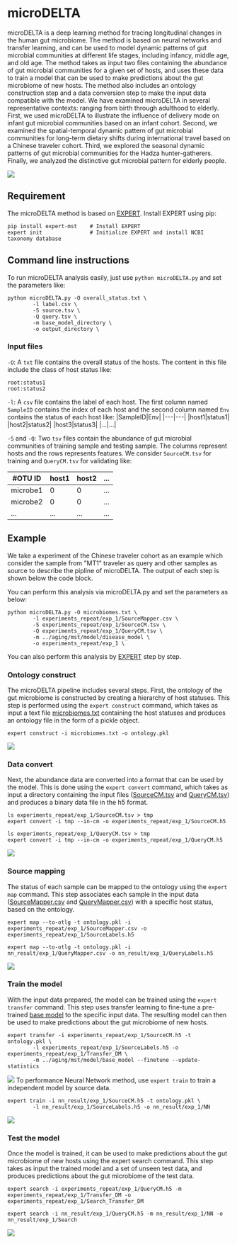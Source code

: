 # microDELTA
microDELTA is a deep learning method for tracing longitudinal changes in the human gut microbiome. The method is based on neural networks and transfer learning, and can be used to model dynamic patterns of gut microbial communities at different life stages, including infancy, middle age, and old age. The method takes as input two files containing the abundance of gut microbial communities for a given set of hosts, and uses these data to train a model that can be used to make predictions about the gut microbiome of new hosts. The method also includes an ontology construction step and a data conversion step to make the input data compatible with the model. We have examined microDELTA in several representative contexts: ranging from birth through adulthood to elderly. First, we used microDELTA to illustrate the influence of delivery mode on infant gut microbial communities based on an infant cohort. Second, we examined the spatial-temporal dynamic pattern of gut microbial communities for long-term dietary shifts during international travel based on a Chinese traveler cohort. Third, we explored the seasonal dynamic patterns of gut microbial communities for the Hadza hunter-gatherers. Finally, we analyzed the distinctive gut microbial pattern for elderly people.

![](microDELTA.png)

## Requirement
The microDELTA method is based on [EXPERT](https://github.com/HUST-NingKang-Lab/EXPERT). Install EXPERT using pip:
```
pip install expert-mst    # Install EXPERT
expert init               # Initialize EXPERT and install NCBI taxonomy database
```
## Command line instructions
To run microDELTA analysis easily, just use `python microDELTA.py` and set the parameters like:
```
python microDELTA.py -O overall_status.txt \
        -l label.csv \
        -S source.tsv \
        -Q query.tsv \
        -m base_model_directory \
        -o output_directory \
```
###  Input files
`-O`: A `txt` file contains the overall status of the hosts. The content in this file include the class of host status like:
```
root:status1
root:status2
```
`-l`: A `csv` file contains the label of each host. The first column named `SampleID` contains the index of each host and the second column named `Env` contains the status of each host like:
|SampleID|Env|
|---|---|
|host1|status1|
|host2|status2|
|host3|status3|
|...|...|

`-S` and `-Q`: Two `tsv` files contain the abundance of gut microbial communities of training sample and testing sample. The columns represent hosts and the rows represents features. We consider `SourceCM.tsv` for training and `QueryCM.tsv` for validating like:

|#OTU ID| host1| host2|...|
|---|---|---|---|
|microbe1|0|0|...|
|microbe2|0|0|...|
|...|...|...|...|


## Example
We take a experiment of the Chinese traveler cohort as an example which consider the sample from "MT1" traveler as query and other samples as source to describe the pipline of microDELTA. The output of each step is shown below the code block.

You can perform this analysis via microDELTA.py and set the parameters as below:
```
python microDELTA.py -O microbiomes.txt \
        -l experiments_repeat/exp_1/SourceMapper.csv \
        -S experiments_repeat/exp_1/SourceCM.tsv \
        -Q experiments_repeat/exp_1/QueryCM.tsv \
        -m ../aging/mst/model/disease_model \
        -o experiments_repeat/exp_1 \
```
You can also perform this analysis by [EXPERT](https://github.com/HUST-NingKang-Lab/EXPERT) step by step.
### Ontology construct
The microDELTA pipeline includes several steps. First, the ontology of the gut microbiome is constructed by creating a hierarchy of host statuses. This step is performed using the `expert construct` command, which takes as input a text file [microbiomes.txt]('traveler/microbiomes.txt') containing the host statuses and produces an ontology file in the form of a pickle object.
```
expert construct -i microbiomes.txt -o ontology.pkl
```
![](readme_figure/step1.jpg)
### Data convert
Next, the abundance data are converted into a format that can be used by the model. This is done using the `expert convert` command, which takes as input a directory containing the input files ([SourceCM.tsv](traveler/experiments_repeat/exp_1/SourceCM.tsv ) and [QueryCM.tsv](traveler/experiments_repeat/exp_1/QueryCM.tsv)) and produces a binary data file in the h5 format.

```
ls experiments_repeat/exp_1/SourceCM.tsv > tmp
expert convert -i tmp --in-cm -o experiments_repeat/exp_1/SourceCM.h5

ls experiments_repeat/exp_1/QueryCM.tsv > tmp
expert convert -i tmp --in-cm -o experiments_repeat/exp_1/QueryCM.h5
```
![](readme_figure/step2.jpg)
### Source mapping
The status of each sample can be mapped to the ontology using the `expert map` command. This step associates each sample in the input data ([SourceMapper.csv](traveler/experiments_repeat/exp_1/SourceMapper.csv) and [QueryMapper.csv](traveler/experiments_repeat/exp_1/QueryMapper.csv)) with a specific host status, based on the ontology.
```
expert map --to-otlg -t ontology.pkl -i experiments_repeat/exp_1/SourceMapper.csv -o experiments_repeat/exp_1/SourceLabels.h5

expert map --to-otlg -t ontology.pkl -i nn_result/exp_1/QueryMapper.csv -o nn_result/exp_1/QueryLabels.h5
```
![](readme_figure/step3.jpg)
### Train the model
With the input data prepared, the model can be trained using the `expert transfer` command. This step uses transfer learning to fine-tune a pre-trained [base model](aging/mst/model/disease_model)  to the specific input data. The resulting model can then be used to make predictions about the gut microbiome of new hosts.
```
expert transfer -i experiments_repeat/exp_1/SourceCM.h5 -t ontology.pkl \
        -l experiments_repeat/exp_1/SourceLabels.h5 -o experiments_repeat/exp_1/Transfer_DM \
        -m ../aging/mst/model/base_model --finetune --update-statistics
```
![](readme_figure/step4_1.jpg)
To performance Neural Network method, use `expert train` to train a independent model by source data.
```
expert train -i nn_result/exp_1/SourceCM.h5 -t ontology.pkl \
        -l nn_result/exp_1/SourceLabels.h5 -o nn_result/exp_1/NN
```
![](readme_figure/step4_2.jpg)
### Test the model
Once the model is trained, it can be used to make predictions about the gut microbiome of new hosts using the expert search command. This step takes as input the trained model and a set of unseen test data, and produces predictions about the gut microbiome of the test data.
```
expert search -i experiments_repeat/exp_1/QueryCM.h5 -m experiments_repeat/exp_1/Transfer_DM -o experiments_repeat/exp_1/Search_Transfer_DM

expert search -i nn_result/exp_1/QueryCM.h5 -m nn_result/exp_1/NN -o nn_result/exp_1/Search
```
![](readme_figure/step5.jpg)
